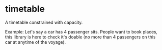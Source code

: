 # timetable

A timetable constrained with capacity.

Example: Let's say a car has 4 passenger sits. People want to book places, this library is here to check it's doable (no more than 4 passengers on this car at anytime of the voyage).
